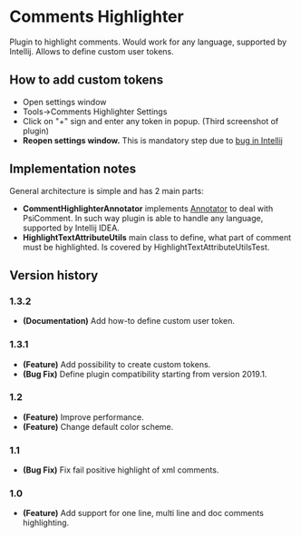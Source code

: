 # Comments Highlighter
Plugin to highlight comments. Would work for any language, supported by Intellij. Allows to define custom user tokens.

## How to add custom tokens
+ Open settings window
+ Tools->Comments Highlighter Settings
+ Click on "+" sign and enter any token in popup. (Third screenshot of plugin)
+ **Reopen settings window.** This is mandatory step due to [bug in Intellij](https://youtrack.jetbrains.com/issue/IDEA-226087)

## Implementation notes
General architecture is simple and has 2 main parts:
+ **CommentHighlighterAnnotator** implements [Annotator](https://www.jetbrains.org/intellij/sdk/docs/reference_guide/custom_language_support/syntax_highlighting_and_error_highlighting.html#annotator) to deal with PsiComment. In such way plugin is able to handle any language, supported by Intellij IDEA. 
+ **HighlightTextAttributeUtils** main class to define, what part of comment must be highlighted. Is covered by HighlightTextAttributeUtilsTest. 

## Version history
### 1.3.2
+ **(Documentation)** Add how-to define custom user token.

### 1.3.1
+ **(Feature)** Add possibility to create custom tokens.
+ **(Bug Fix)** Define plugin compatibility starting from version 2019.1.

### 1.2
+ **(Feature)** Improve performance.
+ **(Feature)** Change default color scheme.

### 1.1
+ **(Bug Fix)** Fix fail positive highlight of xml comments.

### 1.0
+ **(Feature)** Add support for one line, multi line and doc comments highlighting.
